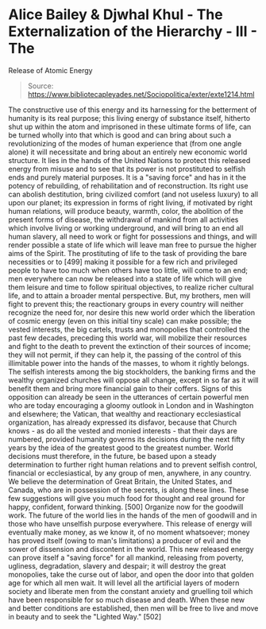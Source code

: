 # Alice Bailey & Djwhal Khul - The Externalization of the Hierarchy - III - The
Release of Atomic Energy

> Source: https://www.bibliotecapleyades.net/Sociopolitica/exter/exte1214.html

The constructive use of this energy and its harnessing for the betterment of humanity is its real purpose; this living energy of substance itself, hitherto shut up within the atom and imprisoned in these ultimate forms of life, can be turned wholly into that which is good and can bring about such a revolutionizing of the modes of human experience that (from one angle alone) it will necessitate and bring about an entirely new economic world structure.
It lies in the hands of the United Nations to protect this released energy from misuse and to see that its power is not prostituted to selfish ends and purely material purposes. It is a "saving force" and has in it the potency of rebuilding, of rehabilitation and of reconstruction. Its right use can abolish destitution, bring civilized comfort (and not useless luxury) to all upon our planet; its expression in forms of right living, if motivated by right human relations, will produce beauty, warmth, color, the abolition of the present forms of disease, the withdrawal of mankind from all activities which involve living or working underground, and will bring to an end all human slavery, all need to work or fight for possessions and things, and will render possible a state of life which will leave man free to pursue the higher aims of the Spirit. The prostituting of life to the task of providing the bare necessities or to [499] making it possible for a few rich and privileged people to have too much when others have too little, will come to an end; men everywhere can now be released into a state of life which will give them leisure and time to follow spiritual objectives, to realize richer cultural life, and to attain a broader mental perspective.
But, my brothers, men will fight to prevent this; the reactionary groups in every country will neither recognize the need for, nor desire this new world order which the liberation of cosmic energy (even on this initial tiny scale) can make possible; the vested interests, the big cartels, trusts and monopolies that controlled the past few decades, preceding this world war, will mobilize their resources and fight to the death to prevent the extinction of their sources of income; they will not permit, if they can help it, the passing of the control of this illimitable power into the hands of the masses, to whom it rightly belongs. The selfish interests among the big stockholders, the banking firms and the wealthy organized churches will oppose all change, except in so far as it will benefit them and bring more financial gain to their coffers.
Signs of this opposition can already be seen in the utterances of certain powerful men who are today encouraging a gloomy outlook in London and in Washington and elsewhere; the Vatican, that wealthy and reactionary ecclesiastical organization, has already expressed its disfavor, because that Church knows - as do all the vested and monied interests - that their days are numbered, provided humanity governs its decisions during the next fifty years by the idea of the greatest good to the greatest number. World decisions must therefore, in the future, be based upon a steady determination to further right human relations and to prevent selfish control, financial or ecclesiastical, by any group of men, anywhere, in any country. We believe the determination of Great Britain, the United States, and Canada, who are in possession of the secrets, is along these lines.
These few suggestions will give you much food for thought and real ground for happy, confident, forward thinking. [500] Organize now for the goodwill work. The future of the world lies in the hands of the men of goodwill and in those who have unselfish purpose everywhere. This release of energy will eventually make money, as we know it, of no moment whatsoever; money has proved itself (owing to man's limitations) a producer of evil and the sower of dissension and discontent in the world. This new released energy can prove itself a "saving force" for all mankind, releasing from poverty, ugliness, degradation, slavery and despair; it will destroy the great monopolies, take the curse out of labor, and open the door into that golden age for which all men wait. It will level all the artificial layers of modern society and liberate men from the constant anxiety and gruelling toil which have been responsible for so much disease and death. When these new and better conditions are established, then men will be free to live and move in beauty and to seek the "Lighted Way." [502]

